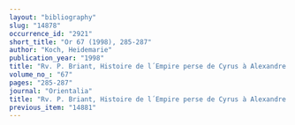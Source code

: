 ```yaml
---
layout: "bibliography"
slug: "14878"
occurrence_id: "2921"
short_title: "Or 67 (1998), 285-287"
author: "Koch, Heidemarie"
publication_year: "1998"
title: "Rv. P. Briant, Histoire de l´Empire perse de Cyrus à Alexandre (1996)"
volume_no_: "67"
pages: "285-287"
journal: "Orientalia"
title: "Rv. P. Briant, Histoire de l´Empire perse de Cyrus à Alexandre (1996)"
previous_item: "14881"
---
```

